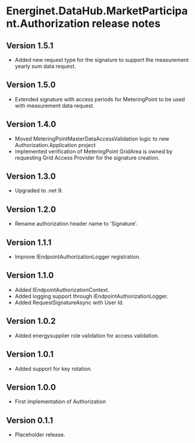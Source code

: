 # Energinet.DataHub.MarketParticipant.Authorization release notes

## Version 1.5.1

- Added new request type for the signature to support the measurement yearly sum data request.


## Version 1.5.0

- Extended signature with access periods for MeteringPoint to be used with measurement data request.

## Version 1.4.0

- Moved MeteringPointMasterDataAccessValidation logic to new Authorization.Application project
- implemented verification of MeteringPoint GridArea is owned by requesting Grid Access Provider for the signature creation.

## Version 1.3.0

- Upgraded to .net 9.

## Version 1.2.0

- Rename authorization header name to 'Signature'.

## Version 1.1.1

- Improve IEndpointAuthorizationLogger registration.

## Version 1.1.0

- Added IEndpointAuthorizationContext.
- Added logging support through IEndpointAuthorizationLogger.
- Added RequestSignatureAsync with User Id.

## Version 1.0.2

- Added energysupplier role validation for access validation.

## Version 1.0.1

- Added support for key rotation.

## Version 1.0.0

- First implementation of Authorization

## Version 0.1.1

- Placeholder release.
